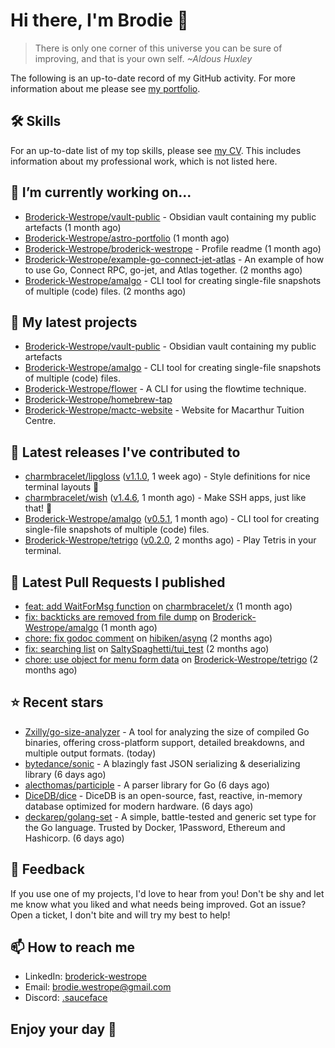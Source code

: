 # Hi there, I'm Brodie 👋

> There is only one corner of this universe you can be sure of improving, and that is your own self. *~Aldous Huxley*

The following is an up-to-date record of my GitHub activity. For more information about me please see [my portfolio](https://www.westrope.dev/).

## 🛠 Skills
For an up-to-date list of my top skills, please see [my CV](./CV/cv.pdf). This includes information about my professional work, which is not listed here.

## 🔭 I’m currently working on...

- [Broderick-Westrope/vault-public](https://github.com/Broderick-Westrope/vault-public) - Obsidian vault containing my public artefacts (1 month ago)
- [Broderick-Westrope/astro-portfolio](https://github.com/Broderick-Westrope/astro-portfolio) (1 month ago)
- [Broderick-Westrope/broderick-westrope](https://github.com/Broderick-Westrope/broderick-westrope) - Profile readme (1 month ago)
- [Broderick-Westrope/example-go-connect-jet-atlas](https://github.com/Broderick-Westrope/example-go-connect-jet-atlas) - An example of how to use Go, Connect RPC, go-jet, and Atlas together. (2 months ago)
- [Broderick-Westrope/amalgo](https://github.com/Broderick-Westrope/amalgo) - CLI tool for creating single-file snapshots of multiple (code) files. (2 months ago)

## 🌱 My latest projects

- [Broderick-Westrope/vault-public](https://github.com/Broderick-Westrope/vault-public) - Obsidian vault containing my public artefacts
- [Broderick-Westrope/amalgo](https://github.com/Broderick-Westrope/amalgo) - CLI tool for creating single-file snapshots of multiple (code) files.
- [Broderick-Westrope/flower](https://github.com/Broderick-Westrope/flower) - A CLI for using the flowtime technique.
- [Broderick-Westrope/homebrew-tap](https://github.com/Broderick-Westrope/homebrew-tap)
- [Broderick-Westrope/mactc-website](https://github.com/Broderick-Westrope/mactc-website) - Website for Macarthur Tuition Centre.

## 🚀 Latest releases I've contributed to

- [charmbracelet/lipgloss](https://github.com/charmbracelet/lipgloss) ([v1.1.0](https://github.com/charmbracelet/lipgloss/releases/tag/v1.1.0), 1 week ago) - Style definitions for nice terminal layouts 👄
- [charmbracelet/wish](https://github.com/charmbracelet/wish) ([v1.4.6](https://github.com/charmbracelet/wish/releases/tag/v1.4.6), 1 month ago) - Make SSH apps, just like that! 💫
- [Broderick-Westrope/amalgo](https://github.com/Broderick-Westrope/amalgo) ([v0.5.1](https://github.com/Broderick-Westrope/amalgo/releases/tag/v0.5.1), 1 month ago) - CLI tool for creating single-file snapshots of multiple (code) files.
- [Broderick-Westrope/tetrigo](https://github.com/Broderick-Westrope/tetrigo) ([v0.2.0](https://github.com/Broderick-Westrope/tetrigo/releases/tag/v0.2.0), 2 months ago) - Play Tetris in your terminal.

## 🔨 Latest Pull Requests I published

- [feat: add WaitForMsg function](https://github.com/charmbracelet/x/pull/377) on [charmbracelet/x](https://github.com/charmbracelet/x) (1 month ago)
- [fix: backticks are removed from file dump](https://github.com/Broderick-Westrope/amalgo/pull/2) on [Broderick-Westrope/amalgo](https://github.com/Broderick-Westrope/amalgo) (1 month ago)
- [chore: fix godoc comment](https://github.com/hibiken/asynq/pull/1009) on [hibiken/asynq](https://github.com/hibiken/asynq) (2 months ago)
- [fix: searching list](https://github.com/SaltySpaghetti/tui_test/pull/1) on [SaltySpaghetti/tui_test](https://github.com/SaltySpaghetti/tui_test) (2 months ago)
- [chore: use object for menu form data](https://github.com/Broderick-Westrope/tetrigo/pull/40) on [Broderick-Westrope/tetrigo](https://github.com/Broderick-Westrope/tetrigo) (2 months ago)

## ⭐ Recent stars

- [Zxilly/go-size-analyzer](https://github.com/Zxilly/go-size-analyzer) - A tool for analyzing the size of compiled Go binaries, offering cross-platform support, detailed breakdowns, and multiple output formats. (today)
- [bytedance/sonic](https://github.com/bytedance/sonic) - A blazingly fast JSON serializing &amp; deserializing library (6 days ago)
- [alecthomas/participle](https://github.com/alecthomas/participle) - A parser library for Go (6 days ago)
- [DiceDB/dice](https://github.com/DiceDB/dice) - DiceDB is an open-source, fast, reactive, in-memory database optimized for modern hardware. (6 days ago)
- [deckarep/golang-set](https://github.com/deckarep/golang-set) - A simple, battle-tested and generic set type for the Go language. Trusted by Docker, 1Password, Ethereum and Hashicorp. (6 days ago)

## 💬 Feedback

If you use one of my projects, I'd love to hear from you! Don't be shy and let me know what you liked and what needs being improved. Got an issue? Open a ticket, I don't bite and will try my best to help!

## 📫 How to reach me
- LinkedIn: [broderick-westrope](https://www.linkedin.com/in/broderick-westrope/)
- Email: [brodie.westrope@gmail.com](mailto:brodie.westrope@gmail.com)
- Discord: [.sauceface](https://discordapp.com/users/.sauceface/)

## Enjoy your day 🤙
